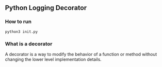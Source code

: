<h2>Python Logging Decorator</h2>

<h3>How to run</h3>

```python3 init.py```

<h3>What is a decorator</h3>
A decorator is a way to modify the behavior of a function or method without changing the lower level implementation details. 

